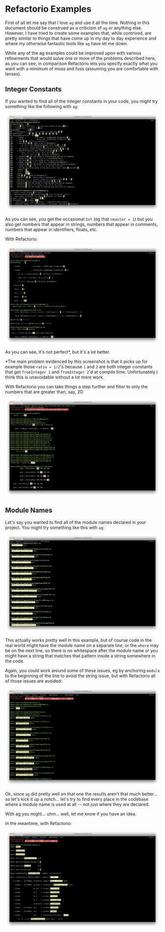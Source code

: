 # Refactorio Examples

First of all let me say that I love `ag` and use it all the time.  Nothing in
this document should be construed as a criticism of `ag` or anything else.
However, I have tried to create some examples that, while contrived, are pretty
similar to things that have come up in my day to day experience and where my
otherwise fantastic tools like `ag` have let me down.

While any of the ag examples could be improved upon with various refinements
that would solve one or more of the problems described here, as you can see, in
comparison Refactorio lets you specify exactly what you want with a minimum of
muss and fuss (assuming you are comfortable with lenses).

## Integer Constants

If you wanted to find all of the integer constants in your code, you might try
something like the following with `ag`:

![ag-xmonad-int](ag-xmonad-int.png)

As you can see, you get the occasional `Int` (eg that `nmaster = 1`) but you
also get numbers that appear in strings, numbers that appear in comments,
numbers that appear in identifiers, floats, etc.

With Refactorio:

![ref-xmonad-int](ref-xmonad-int.png)

As you can see, it's not perfect*, but it's a lot better.

*The main problem evidenced by this screenshot is that it picks up for example
those `ratio = 1/2`'s because `1` and `2` are both integer constants that get
`fromInteger 1` and `fromInteger 2`'d at compile time. Unfortunately I think
this is unavoidable without a lot more work.

With Refactorio you can take things a step further and filter to only the
numbers that are greater than, say, 20:

![ref-xmonad-int-gt-20](ref-xmonad-int-gt-20.png)

## Module Names

Let's say you wanted to find all of the module names declared in your project.
You might try something like this with `ag`:

![ag-xmonad-modulename](ag-xmonad-modulename.png)

This actually works pretty well in this example, but of course code in the real
world might have the module name on a separate line, or the `where` may be on
the next line, so there is no whitespace after the module name or you might
have a string that matches that pattern inside a string somewhere in the code.

Again, you could work around some of these issues, eg by anchoring `module` to
the beginning of the line to avoid the string issue, but with Refactorio all of
those issues are avoided:

![ref-xmonad-modulename](ref-xmonad-modulename.png)

Ok, since `ag` did pretty well on that one the results aren't that much
better... so let's kick it up a notch... let's try to find every place in the
codebase where a module name is used at all -- not just where they are
declared.

With ag you might... uhm... well, let me know if you have an idea.

In the meantime, with Refactorio:

![ref-xmonad-all-modulenames](ref-xmonad-all-modulenames.png)


